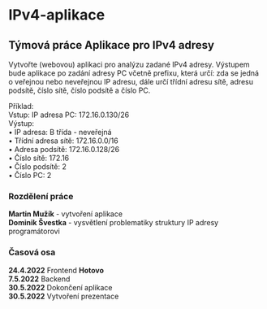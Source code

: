 # IPv4-aplikace
## Týmová práce Aplikace pro IPv4 adresy

  Vytvořte (webovou) aplikaci pro analýzu zadané IPv4 adresy. Výstupem bude aplikace po zadání adresy PC včetně
  prefixu, která určí: zda se jedná o veřejnou nebo neveřejnou IP adresu, dále určí třídní adresu sítě, adresu podsítě,
  číslo sítě, číslo podsítě a číslo PC.
 
  Příklad: \
  Vstup: IP adresa PC: 172.16.0.130/26 \
  Výstup: \
  • IP adresa: B třída - neveřejná \
  • Třídní adresa sítě: 172.16.0.0/16 \
  • Adresa podsítě: 172.16.0.128/26 \
  • Číslo sítě: 172.16 \
  • Číslo podsítě: 2 \
  • Číslo PC: 2 
  
### Rozdělení práce
**Martin Mužík** - vytvoření aplikace \
**Dominik Švestka** - vysvětlení problematiky struktury IP adresy programátorovi 
  
### Časová osa

  **24.4.2022** Frontend **Hotovo** \
  **7.5.2022** Backend  \
  **30.5.2022** Dokončení aplikace \
  **30.5.2022** Vytvoření prezentace 
  
